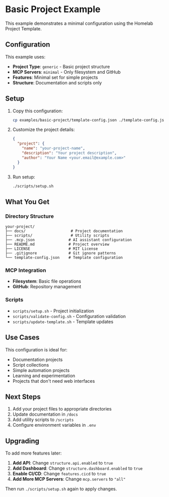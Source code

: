 # Basic Project Example

This example demonstrates a minimal configuration using the Homelab Project Template.

## Configuration

This example uses:
- **Project Type**: `generic` - Basic project structure
- **MCP Servers**: `minimal` - Only filesystem and GitHub
- **Features**: Minimal set for simple projects
- **Structure**: Documentation and scripts only

## Setup

1. Copy this configuration:
   ```bash
   cp examples/basic-project/template-config.json ./template-config.json
   ```

2. Customize the project details:
   ```json
   {
     "project": {
       "name": "your-project-name",
       "description": "Your project description",
       "author": "Your Name <your.email@example.com>"
     }
   }
   ```

3. Run setup:
   ```bash
   ./scripts/setup.sh
   ```

## What You Get

### Directory Structure
```
your-project/
├── docs/                    # Project documentation
├── scripts/                 # Utility scripts
├── .mcp.json               # AI assistant configuration
├── README.md               # Project overview
├── LICENSE                 # MIT License
├── .gitignore              # Git ignore patterns
└── template-config.json    # Template configuration
```

### MCP Integration
- **Filesystem**: Basic file operations
- **GitHub**: Repository management

### Scripts
- `scripts/setup.sh` - Project initialization
- `scripts/validate-config.sh` - Configuration validation
- `scripts/update-template.sh` - Template updates

## Use Cases

This configuration is ideal for:
- Documentation projects
- Script collections
- Simple automation projects
- Learning and experimentation
- Projects that don't need web interfaces

## Next Steps

1. Add your project files to appropriate directories
2. Update documentation in `/docs`
3. Add utility scripts to `/scripts`
4. Configure environment variables in `.env`

## Upgrading

To add more features later:

1. **Add API**: Change `structure.api.enabled` to `true`
2. **Add Dashboard**: Change `structure.dashboard.enabled` to `true`
3. **Enable CI/CD**: Change `features.cicd` to `true`
4. **Add More MCP Servers**: Change `mcp.servers` to `"all"`

Then run `./scripts/setup.sh` again to apply changes.
